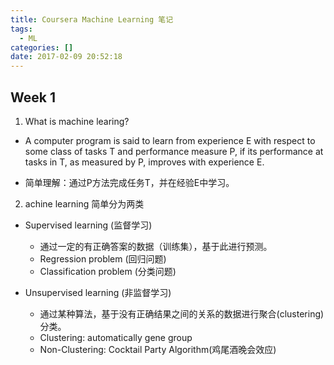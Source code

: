 ```yaml
---
title: Coursera Machine Learning 笔记
tags:
  - ML
categories: []
date: 2017-02-09 20:52:18
---
```


## Week 1

1. What is machine learing?

+ A computer program is said to learn from experience E with respect to some class of tasks T and performance measure P, if its performance at tasks in T, as measured by P, improves with experience E.

+ 简单理解：通过P方法完成任务T，并在经验E中学习。

2. achine learning 简单分为两类

+ Supervised learning (监督学习)
	+ 通过一定的有正确答案的数据（训练集），基于此进行预测。
    + Regression problem (回归问题)
    + Classification problem (分类问题)

+ Unsupervised learning  (非监督学习)
	+ 通过某种算法，基于没有正确结果之间的关系的数据进行聚合(clustering)分类。
    + Clustering: automatically gene group
    + Non-Clustering: Cocktail Party Algorithm(鸡尾酒晚会效应)


